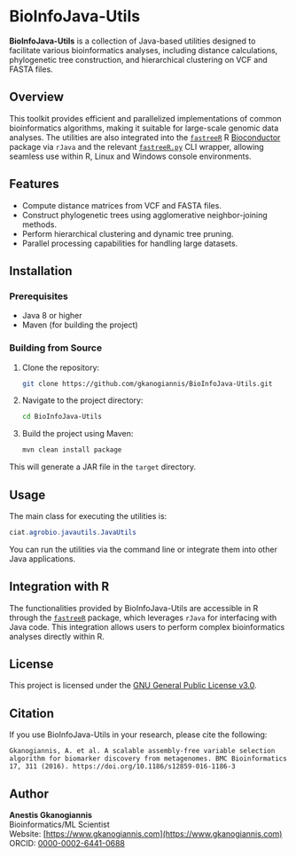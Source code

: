 # BioInfoJava-Utils

**BioInfoJava-Utils** is a collection of Java-based utilities designed to facilitate various bioinformatics analyses, including distance calculations, phylogenetic tree construction, and hierarchical clustering on VCF and FASTA files.

## Overview

This toolkit provides efficient and parallelized implementations of common bioinformatics algorithms, making it suitable for large-scale genomic data analyses. The utilities are also integrated into the [`fastreeR`](https://github.com/gkanogiannis/fastreeR) R [Bioconductor](https://www.bioconductor.org/packages/release/bioc/html/fastreeR.html) package via `rJava` and the relevant [`fastreeR.py`](https://github.com/gkanogiannis/fastreeR/bin) CLI wrapper, allowing seamless use within R, Linux and Windows console environments.

## Features

- Compute distance matrices from VCF and FASTA files.
- Construct phylogenetic trees using agglomerative neighbor-joining methods.
- Perform hierarchical clustering and dynamic tree pruning.
- Parallel processing capabilities for handling large datasets.

## Installation

### Prerequisites

- Java 8 or higher
- Maven (for building the project)

### Building from Source

1. Clone the repository:
   ```bash
   git clone https://github.com/gkanogiannis/BioInfoJava-Utils.git
   ```

2. Navigate to the project directory:
   ```bash
   cd BioInfoJava-Utils
   ```

3. Build the project using Maven:
   ```bash
   mvn clean install package
   ```

This will generate a JAR file in the `target` directory.

## Usage

The main class for executing the utilities is:

```java
ciat.agrobio.javautils.JavaUtils
```

You can run the utilities via the command line or integrate them into other Java applications.

## Integration with R

The functionalities provided by BioInfoJava-Utils are accessible in R through the [`fastreeR`](https://github.com/gkanogiannis/fastreeR) package, which leverages `rJava` for interfacing with Java code. This integration allows users to perform complex bioinformatics analyses directly within R.

## License

This project is licensed under the [GNU General Public License v3.0](LICENSE).

## Citation

If you use BioInfoJava-Utils in your research, please cite the following:

```
Gkanogiannis, A. et al. A scalable assembly-free variable selection algorithm for biomarker discovery from metagenomes. BMC Bioinformatics 17, 311 (2016). https://doi.org/10.1186/s12859-016-1186-3
```

## Author

**Anestis Gkanogiannis**  
Bioinformatics/ML Scientist  
Website: [https://www.gkanogiannis.com](https://www.gkanogiannis.com)  
ORCID: [0000-0002-6441-0688](https://orcid.org/0000-0002-6441-0688)
